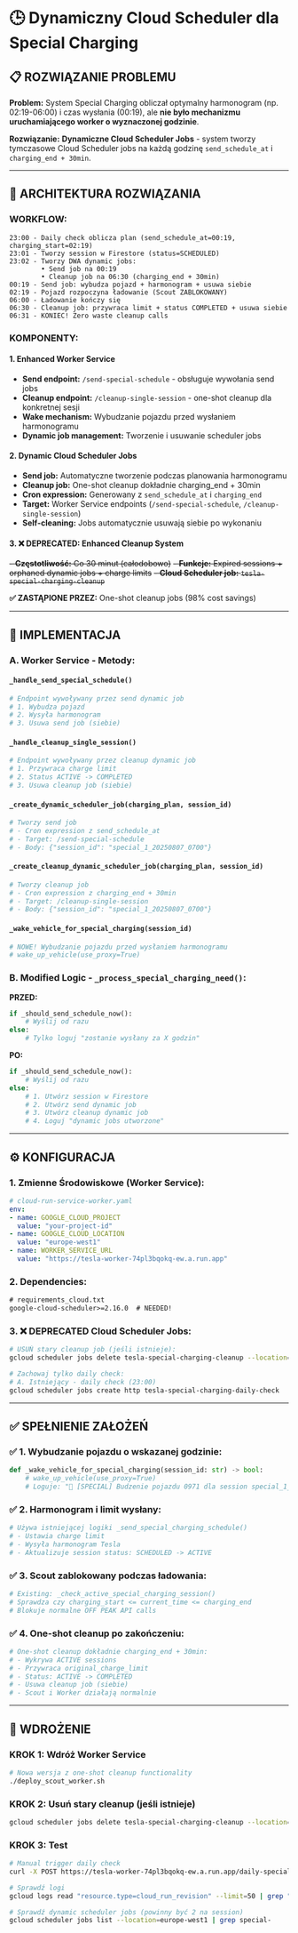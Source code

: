 # 🕒 Dynamiczny Cloud Scheduler dla Special Charging

## 📋 **ROZWIĄZANIE PROBLEMU**

**Problem:** System Special Charging obliczał optymalny harmonogram (np. 02:19-06:00) i czas wysłania (00:19), ale **nie było mechanizmu uruchamiającego worker o wyznaczonej godzinie**.

**Rozwiązanie:** **Dynamiczne Cloud Scheduler Jobs** - system tworzy tymczasowe Cloud Scheduler jobs na każdą godzinę `send_schedule_at` i `charging_end + 30min`.

---

## 🎯 **ARCHITEKTURA ROZWIĄZANIA**

### **WORKFLOW:**
```
23:00 - Daily check oblicza plan (send_schedule_at=00:19, charging_start=02:19)
23:01 - Tworzy session w Firestore (status=SCHEDULED)
23:02 - Tworzy DWA dynamic jobs:
        • Send job na 00:19
        • Cleanup job na 06:30 (charging_end + 30min)
00:19 - Send job: wybudza pojazd + harmonogram + usuwa siebie
02:19 - Pojazd rozpoczyna ładowanie (Scout ZABLOKOWANY)
06:00 - Ładowanie kończy się
06:30 - Cleanup job: przywraca limit + status COMPLETED + usuwa siebie
06:31 - KONIEC! Zero waste cleanup calls
```

### **KOMPONENTY:**

#### **1. Enhanced Worker Service**
- **Send endpoint:** `/send-special-schedule` - obsługuje wywołania send jobs
- **Cleanup endpoint:** `/cleanup-single-session` - one-shot cleanup dla konkretnej sesji
- **Wake mechanism:** Wybudzanie pojazdu przed wysłaniem harmonogramu
- **Dynamic job management:** Tworzenie i usuwanie scheduler jobs

#### **2. Dynamic Cloud Scheduler Jobs**
- **Send job:** Automatyczne tworzenie podczas planowania harmonogramu
- **Cleanup job:** One-shot cleanup dokładnie charging_end + 30min
- **Cron expression:** Generowany z `send_schedule_at` i `charging_end`
- **Target:** Worker Service endpoints (`/send-special-schedule`, `/cleanup-single-session`)
- **Self-cleaning:** Jobs automatycznie usuwają siebie po wykonaniu

#### **3. ❌ DEPRECATED: Enhanced Cleanup System** 
~~- **Częstotliwość:** Co 30 minut (całodobowo)~~
~~- **Funkcje:** Expired sessions + orphaned dynamic jobs + charge limits~~
~~- **Cloud Scheduler job:** `tesla-special-charging-cleanup`~~

**✅ ZASTĄPIONE PRZEZ:** One-shot cleanup jobs (98% cost savings)

---

## 🔧 **IMPLEMENTACJA**

### **A. Worker Service - Metody:**

#### `_handle_send_special_schedule()`
```python
# Endpoint wywoływany przez send dynamic job
# 1. Wybudza pojazd
# 2. Wysyła harmonogram  
# 3. Usuwa send job (siebie)
```

#### `_handle_cleanup_single_session()`
```python
# Endpoint wywoływany przez cleanup dynamic job
# 1. Przywraca charge limit
# 2. Status ACTIVE -> COMPLETED
# 3. Usuwa cleanup job (siebie)
```

#### `_create_dynamic_scheduler_job(charging_plan, session_id)`
```python
# Tworzy send job
# - Cron expression z send_schedule_at  
# - Target: /send-special-schedule
# - Body: {"session_id": "special_1_20250807_0700"}
```

#### `_create_cleanup_dynamic_scheduler_job(charging_plan, session_id)`
```python
# Tworzy cleanup job
# - Cron expression z charging_end + 30min
# - Target: /cleanup-single-session
# - Body: {"session_id": "special_1_20250807_0700"}
```

#### `_wake_vehicle_for_special_charging(session_id)`
```python
# NOWE! Wybudzanie pojazdu przed wysłaniem harmonogramu
# wake_up_vehicle(use_proxy=True)
```

### **B. Modified Logic - `_process_special_charging_need()`:**

**PRZED:**
```python
if _should_send_schedule_now():
    # Wyślij od razu
else:
    # Tylko loguj "zostanie wysłany za X godzin"
```

**PO:**
```python
if _should_send_schedule_now():
    # Wyślij od razu
else:
    # 1. Utwórz session w Firestore
    # 2. Utwórz send dynamic job
    # 3. Utwórz cleanup dynamic job  
    # 4. Loguj "dynamic jobs utworzone"
```

---

## ⚙️ **KONFIGURACJA**

### **1. Zmienne Środowiskowe (Worker Service):**
```yaml
# cloud-run-service-worker.yaml
env:
- name: GOOGLE_CLOUD_PROJECT
  value: "your-project-id"
- name: GOOGLE_CLOUD_LOCATION  
  value: "europe-west1"
- name: WORKER_SERVICE_URL
  value: "https://tesla-worker-74pl3bqokq-ew.a.run.app"
```

### **2. Dependencies:**
```txt
# requirements_cloud.txt
google-cloud-scheduler>=2.16.0  # NEEDED!
```

### **3. ❌ DEPRECATED Cloud Scheduler Jobs:**
```bash
# USUŃ stary cleanup job (jeśli istnieje):
gcloud scheduler jobs delete tesla-special-charging-cleanup --location=europe-west1

# Zachowaj tylko daily check:
# A. Istniejący - daily check (23:00)
gcloud scheduler jobs create http tesla-special-charging-daily-check
```

---

## ✅ **SPEŁNIENIE ZAŁOŻEŃ**

### **✅ 1. Wybudzanie pojazdu o wskazanej godzinie:**
```python
def _wake_vehicle_for_special_charging(session_id: str) -> bool:
    # wake_up_vehicle(use_proxy=True)
    # Loguje: "🔄 [SPECIAL] Budzenie pojazdu 0971 dla session special_1_..."
```

### **✅ 2. Harmonogram i limit wysłany:**
```python
# Używa istniejącej logiki _send_special_charging_schedule()
# - Ustawia charge limit
# - Wysyła harmonogram Tesla
# - Aktualizuje session status: SCHEDULED -> ACTIVE
```

### **✅ 3. Scout zablokowany podczas ładowania:**
```python
# Existing: _check_active_special_charging_session()
# Sprawdza czy charging_start <= current_time <= charging_end
# Blokuje normalne OFF PEAK API calls
```

### **✅ 4. One-shot cleanup po zakończeniu:**
```python
# One-shot cleanup dokładnie charging_end + 30min:
# - Wykrywa ACTIVE sessions
# - Przywraca original_charge_limit
# - Status: ACTIVE -> COMPLETED
# - Usuwa cleanup job (siebie)
# - Scout i Worker działają normalnie
```

---

## 🚀 **WDROŻENIE**

### **KROK 1: Wdróż Worker Service**
```bash
# Nowa wersja z one-shot cleanup functionality
./deploy_scout_worker.sh
```

### **KROK 2: Usuń stary cleanup (jeśli istnieje)**
```bash
gcloud scheduler jobs delete tesla-special-charging-cleanup --location=europe-west1
```

### **KROK 3: Test**
```bash
# Manual trigger daily check
curl -X POST https://tesla-worker-74pl3bqokq-ew.a.run.app/daily-special-charging-check

# Sprawdź logi
gcloud logs read "resource.type=cloud_run_revision" --limit=50 | grep "\[SPECIAL\]"

# Sprawdź dynamic scheduler jobs (powinny być 2 na session)
gcloud scheduler jobs list --location=europe-west1 | grep special-
``` 
